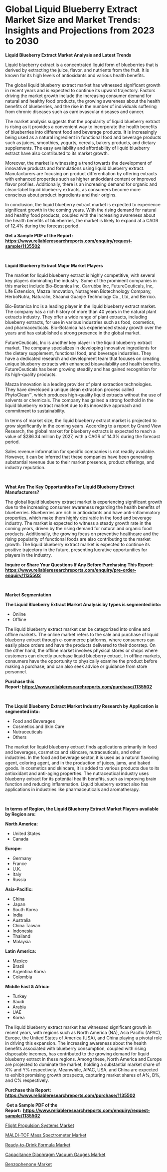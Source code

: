 <p><h1>Global Liquid Blueberry Extract Market Size and Market Trends: Insights and Projections from 2023 to 2030</h1></p><p><strong>Liquid Blueberry Extract Market Analysis and Latest Trends</strong></p>
<p><p>Liquid blueberry extract is a concentrated liquid form of blueberries that is derived by extracting the juice, flavor, and nutrients from the fruit. It is known for its high levels of antioxidants and various health benefits.</p><p>The global liquid blueberry extract market has witnessed significant growth in recent years and is expected to continue its upward trajectory. Factors driving the market growth include the increasing consumer demand for natural and healthy food products, the growing awareness about the health benefits of blueberries, and the rise in the number of individuals suffering from chronic diseases such as cardiovascular diseases and cancer.</p><p>The market analysis suggests that the popularity of liquid blueberry extract is rising as it provides a convenient way to incorporate the health benefits of blueberries into different food and beverage products. It is increasingly being used as a natural ingredient in functional food and beverage products such as juices, smoothies, yogurts, cereals, bakery products, and dietary supplements. The easy availability and affordability of liquid blueberry extract have also contributed to its market growth.</p><p>Moreover, the market is witnessing a trend towards the development of innovative products and formulations using liquid blueberry extract. Manufacturers are focusing on product differentiation by offering extracts with enhanced properties such as higher antioxidant content or improved flavor profiles. Additionally, there is an increasing demand for organic and clean-label liquid blueberry extracts, as consumers become more conscious about product ingredients and their origins.</p><p>In conclusion, the liquid blueberry extract market is expected to experience significant growth in the coming years. With the rising demand for natural and healthy food products, coupled with the increasing awareness about the health benefits of blueberries, the market is likely to expand at a CAGR of 12.4% during the forecast period.</p></p>
<p><strong>Get a Sample PDF of the Report:&nbsp; <a href="https://www.reliableresearchreports.com/enquiry/request-sample/1135502">https://www.reliableresearchreports.com/enquiry/request-sample/1135502</a></strong></p>
<p>&nbsp;</p>
<p><strong>Liquid Blueberry Extract Major Market Players</strong></p>
<p><p>The market for liquid blueberry extract is highly competitive, with several key players dominating the industry. Some of the prominent companies in this market include Bio-Botanica Inc, Carrubba Inc, FutureCeuticals, Inc, Life Extension, Mazza Innovation, Nutragreen Biotechnology Company, HerboNutra, Naturalin, Shaanxi Guanjie Technology Co., Ltd, and Berrico.</p><p>Bio-Botanica Inc is a leading player in the liquid blueberry extract market. The company has a rich history of more than 40 years in the natural plant extracts industry. They offer a wide range of plant extracts, including blueberry extracts, for use in various industries such as food, cosmetics, and pharmaceuticals. Bio-Botanica has experienced steady growth over the years and has established a strong presence in the global market.</p><p>FutureCeuticals, Inc is another key player in the liquid blueberry extract market. The company specializes in developing innovative ingredients for the dietary supplement, functional food, and beverage industries. They have a dedicated research and development team that focuses on creating unique blueberry extracts with enhanced bioavailability and health benefits. FutureCeuticals has been growing steadily and has gained recognition for its high-quality products.</p><p>Mazza Innovation is a leading provider of plant extraction technologies. They have developed a unique clean extraction process called PhytoClean™, which produces high-quality liquid extracts without the use of solvents or chemicals. The company has gained a strong foothold in the liquid blueberry extract market due to its innovative approach and commitment to sustainability.</p><p>In terms of market size, the liquid blueberry extract market is projected to grow significantly in the coming years. According to a report by Grand View Research, the global market for blueberry extracts is expected to reach a value of $286.34 million by 2027, with a CAGR of 14.3% during the forecast period.</p><p>Sales revenue information for specific companies is not readily available. However, it can be inferred that these companies have been generating substantial revenue due to their market presence, product offerings, and industry reputation.</p></p>
<p>&nbsp;</p>
<p><strong>What Are The Key Opportunities For Liquid Blueberry Extract Manufacturers?</strong></p>
<p><p>The global liquid blueberry extract market is experiencing significant growth due to the increasing consumer awareness regarding the health benefits of blueberries. Blueberries are rich in antioxidants and have anti-inflammatory properties, which make them highly desirable in the food and beverage industry. The market is expected to witness a steady growth rate in the coming years, driven by the rising demand for natural and organic food products. Additionally, the growing focus on preventive healthcare and the rising popularity of functional foods are also contributing to the market growth. The liquid blueberry extract market is expected to continue its positive trajectory in the future, presenting lucrative opportunities for players in the industry.</p></p>
<p><strong>Inquire or Share Your Questions If Any Before Purchasing This Report: <a href="https://www.reliableresearchreports.com/enquiry/pre-order-enquiry/1135502">https://www.reliableresearchreports.com/enquiry/pre-order-enquiry/1135502</a></strong></p>
<p>&nbsp;</p>
<p><strong>Market Segmentation</strong></p>
<p><strong>The Liquid Blueberry Extract Market Analysis by types is segmented into:</strong></p>
<p><ul><li>Online</li><li>Offline</li></ul></p>
<p><p>The liquid blueberry extract market can be categorized into online and offline markets. The online market refers to the sale and purchase of liquid blueberry extract through e-commerce platforms, where consumers can easily place orders and have the products delivered to their doorstep. On the other hand, the offline market involves physical stores or shops where customers can directly purchase liquid blueberry extract. In offline markets, consumers have the opportunity to physically examine the product before making a purchase, and can also seek advice or guidance from store personnel.</p></p>
<p><strong>Purchase this Report:&nbsp;<a href="https://www.reliableresearchreports.com/purchase/1135502">https://www.reliableresearchreports.com/purchase/1135502</a></strong></p>
<p>&nbsp;</p>
<p><strong>The Liquid Blueberry Extract Market Industry Research by Application is segmented into:</strong></p>
<p><ul><li>Food and Beverages</li><li>Cosmetics and Skin Care</li><li>Nutraceuticals</li><li>Others</li></ul></p>
<p><p>The market for liquid blueberry extract finds applications primarily in food and beverages, cosmetics and skincare, nutraceuticals, and other industries. In the food and beverage sector, it is used as a natural flavoring agent, coloring agent, and in the production of juices, jams, and baked goods. In cosmetics and skincare, it is added to various products due to its antioxidant and anti-aging properties. The nutraceutical industry uses blueberry extract for its potential health benefits, such as improving brain function and reducing inflammation. Liquid blueberry extract also has applications in industries like pharmaceuticals and aromatherapy.</p></p>
<p>&nbsp;</p>
<p><strong>In terms of Region, the Liquid Blueberry Extract Market Players available by Region are:</strong></p>
<p>
    <p> <strong> North America: </strong>
        <ul>
            <li>United States</li>
            <li>Canada</li>
        </ul>
        </p> 
    <p> <strong> Europe: </strong>
        <ul>
            <li>Germany</li>
            <li>France</li>
            <li>U.K.</li>
            <li>Italy</li>
            <li>Russia</li>
        </ul>
        </p> 
    <p> <strong> Asia-Pacific: </strong>
        <ul>
            <li>China</li>
            <li>Japan</li>
            <li>South Korea</li>
            <li>India</li>
            <li>Australia</li>
            <li>China Taiwan</li>
            <li>Indonesia</li>
            <li>Thailand</li>
            <li>Malaysia</li>
        </ul>
        </p> 
    <p> <strong> Latin America: </strong>
        <ul>
            <li>Mexico</li>
            <li>Brazil</li>
            <li>Argentina Korea</li>
            <li>Colombia</li>
        </ul>
        </p> 
    <p> <strong> Middle East & Africa: </strong>
        <ul>
            <li>Turkey</li>
            <li>Saudi</li>
            <li>Arabia</li>
            <li>UAE</li>
            <li>Korea</li>
        </ul>
    </p>
    </p>
<p><p>The liquid blueberry extract market has witnessed significant growth in recent years, with regions such as North America (NA), Asia Pacific (APAC), Europe, the United States of America (USA), and China playing a pivotal role in driving this expansion. The increasing awareness about the health benefits associated with blueberry consumption, coupled with rising disposable incomes, has contributed to the growing demand for liquid blueberry extract in these regions. Among these, North America and Europe are projected to dominate the market, holding a substantial market share of X% and Y% respectively. Meanwhile, APAC, USA, and China are expected to exhibit promising growth prospects, capturing market shares of A%, B%, and C% respectively.</p></p>
<p><strong>Purchase this Report: <a href="https://www.reliableresearchreports.com/purchase/1135502">https://www.reliableresearchreports.com/purchase/1135502</a></strong></p>
<p>&nbsp;<strong>Get a Sample PDF of the Report:&nbsp;&nbsp;<a href="https://www.reliableresearchreports.com/enquiry/request-sample/1135502">https://www.reliableresearchreports.com/enquiry/request-sample/1135502</a></strong></p>
<p><strong></strong></p>
<p><p><a href="https://medium.com/@mayrussel1912/flight-propulsion-systems-market-research-report-its-history-and-forecast-2023-to-2030-69398d6ecaad">Flight Propulsion Systems Market</a></p><p><a href="https://medium.com/@fredyconn/maldi-tof-mass-spectrometer-market-comprehensive-assessment-by-type-application-and-geography-3561f1c9fcba">MALDI-TOF Mass Spectrometer Market</a></p><p><a href="https://medium.com/@claudekunze/ready-to-drink-formula-market-trends-and-market-analysis-forecasted-for-period-2023-2030-515cfd83568b">Ready-to-Drink Formula Market</a></p><p><a href="https://medium.com/@raygrimes1999/capacitance-diaphragm-vacuum-gauges-market-insight-market-trends-growth-forecasted-from-2023-to-7d5337122c6c">Capacitance Diaphragm Vacuum Gauges Market</a></p><p><a href="https://github.com/amonskiyk/Market-Research-Report-List-1/blob/main/benzophenone-market.md">Benzophenone Market</a></p></p>